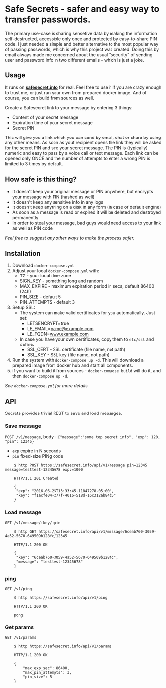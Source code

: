 # Safe Secrets - safer and easy way to transfer passwords.

The primary use-case is sharing sensetive data by making the information self-destructed, accessible only once and protected
by easy-to-share PIN code. I just needed a simple and better alternative to the most popular way of passing passwords,
which is why this project was created. Doing this by email always made me concerned about the usual "security" of sending user
and password info in two different emails - which is just a joke.

## Usage

It runs on **[safesecret.info](https://safesecret.info)** for real. Feel free to use it if you are crazy enough to trust me,
or just run your own from prepared docker image. And of course, you can build from sources as well.

Create a Safesecret link to your message by entering 3 things:
 - Content of your secret message
 - Expiration time of your secret message
 - Secret PIN

 This will give you a link which you can send by email, chat or share by using any other means.
 As soon as yout recipient opens the link they will be asked for the secret PIN and see your secret message.
 The PIN is (typically) numeric and easy to pass by a voice call or text message.
 Each link can be opened only ONCE and the number of attempts to enter a wrong PIN is limited to 3 times by default.


## How safe is this thing?

- It doesn't keep your original message or PIN anywhere, but encrypts your message with PIN (hashed as well)
- It doesn't keep any sensitive info in any logs
- It doesn't keep anything on a disk in any form (in case of default engine)
- As soon as a message is read or expired it will be deleted and destroyed permanently
- In order to steal your message, bad guys would need access to your link as well as PIN code

_Feel free to suggest any other ways to make the process safer._

## Installation

1. Download `docker-compose.yml`
1. Adjust your local `docker-compose.yml` with:
    - TZ - your local time zone
    - SIGN_KEY - something long and random
    - MAX_EXPIRE - maximum expiration period in secs, default 86400 (24h)
    - PIN_SIZE - default 5
    - PIN_ATTEMPTS - default 3
1. Setup SSL:
    - The system can make valid certificates for you automatically. Just set:
        - LETSENCRYPT=true
        - LE_EMAIL=name@example.com
        - LE_FQDN=www.example.com
    - In case you have your own certificates, copy them to `etc/ssl` and define:
        - SSL_CERT - SSL certificate (file name, not path)
        - SSL_KEY - SSL key (file name, not path)
1. Run the system with `docker-compose up -d`. This will download a prepared image from docker hub and start all components.
1. if you want to build it from sources - `docker-compose build` will do it, and then `docker-compose up -d`.

_See `docker-compose.yml` for more details_

## API

Secrets provides trivial REST to save and load messages.

### Save message

`POST /v1/message`, body - `{"message":"some top secret info", "exp": 120, "pin": 12345}`
- `exp` expire in N seconds
- `pin` fixed-size PINg code

```
    $ http POST https://safesecret.info/api/v1/message pin=12345 message=testtest-12345678 exp:=1000

    HTTP/1.1 201 Created

    {
     "exp": "2016-06-25T13:33:45.11847278-05:00",
     "key": "f1acfe04-277f-4016-518d-16c312ab84b5"
    }
```

### Load message

`GET /v1/message/:key/:pin`

```
    $ http GET https://safesecret.info/api/v1/message/6ceab760-3059-4a52-5670-649509b128fc/12345

    HTTP/1.1 200 OK

    {
     "key": "6ceab760-3059-4a52-5670-649509b128fc",
     "message": "testtest-12345678"
    }
```

### ping

`GET /v1/ping`

```
    $ http https://safesecret.info/api/v1/ping

    HTTP/1.1 200 OK

    pong
```

### Get params

`GET /v1/params`

```
    $ http https://safesecret.info/api/v1/params

    HTTP/1.1 200 OK

    {
        "max_exp_sec": 86400,
        "max_pin_attempts": 3,
        "pin_size": 5
    }
```
